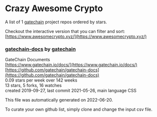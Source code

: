 # Crazy Awesome Crypto
A list of 1 [gatechain](https://github.com/gatechain) project repos ordered by stars.  

Checkout the interactive version that you can filter and sort: 
[https://www.awesomecrypto.xyz/](https://www.awesomecrypto.xyz/)  


### [gatechain-docs](https://github.com/gatechain/gatechain-docs) by [gatechain](https://github.com/gatechain)  
GateChain Documents  
[https://www.gatechain.io/docs/](https://www.gatechain.io/docs/)  
[https://github.com/gatechain/gatechain-docs](https://github.com/gatechain/gatechain-docs)  
0.09 stars per week over 142 weeks  
13 stars, 5 forks, 16 watches  
created 2019-09-27, last commit 2021-05-26, main language CSS  


This file was automatically generated on 2022-06-20.  

To curate your own github list, simply clone and change the input csv file.  